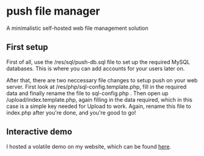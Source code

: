 # push file manager
A minimalistic self-hosted web file management solution

## First setup
First of all, use the /res/sql/push-db.sql file to set up the required MySQL databases. 
This is where you can add accounts for your users later on.

After that, there are two neccessary file changes to setup push on your web server.
First look at /res/php/sql-config.template.php, fill in the required data
and finally rename the file to sql-config.php .
Then open up /upload/index.template.php, again filling in the data required,
which in this case is a simple key needed for Upload to work.
Again, rename this file to index.php after you're done,
and you're good to go!

## Interactive demo
I hosted a volatile demo on my website, which can be found [here](http://pushdemo.jannisbecker.me).
